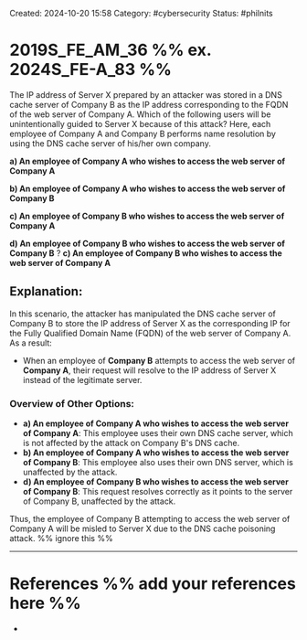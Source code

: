 Created: 2024-10-20 15:58
Category: #cybersecurity
Status: #philnits



# 2019S_FE_AM_36 %% ex. 2024S_FE-A_83 %%

The IP address of Server X prepared by an attacker was stored in a DNS cache server of Company B as the IP address corresponding to the FQDN of the web server of Company A. Which of the following users will be unintentionally guided to Server X because of this attack? Here, each employee of Company A and Company B performs name resolution by using the DNS cache server of his/her own company.

**a) An employee of Company A who wishes to access the web server of Company A**

**b) An employee of Company A who wishes to access the web server of Company B**

**c) An employee of Company B who wishes to access the web server of Company A**

**d) An employee of Company B who wishes to access the web server of Company B**
?
**c) An employee of Company B who wishes to access the web server of Company A**
## **Explanation:**

In this scenario, the attacker has manipulated the DNS cache server of Company B to store the IP address of Server X as the corresponding IP for the Fully Qualified Domain Name (FQDN) of the web server of Company A. As a result:

- When an employee of **Company B** attempts to access the web server of **Company A**, their request will resolve to the IP address of Server X instead of the legitimate server.

### Overview of Other Options:

- **a) An employee of Company A who wishes to access the web server of Company A**: This employee uses their own DNS cache server, which is not affected by the attack on Company B's DNS cache.
- **b) An employee of Company A who wishes to access the web server of Company B**: This employee also uses their own DNS server, which is unaffected by the attack.
- **d) An employee of Company B who wishes to access the web server of Company B**: This request resolves correctly as it points to the server of Company B, unaffected by the attack.

Thus, the employee of Company B attempting to access the web server of Company A will be misled to Server X due to the DNS cache poisoning attack.
%% ignore this %%
<!--SR:!2025-05-10,60,310-->
---









# References %% add your references here %%
- 
